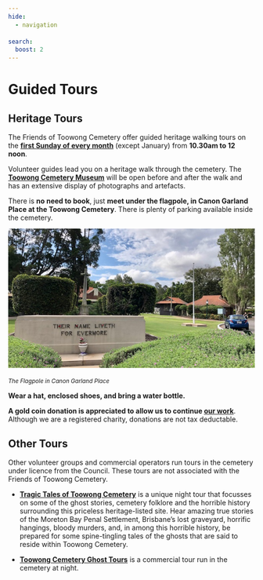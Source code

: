 ```yaml
---
hide:
  - navigation

search:
  boost: 2  
---
```


# Guided Tours

## Heritage Tours

The Friends of Toowong Cemetery offer guided heritage walking tours on the **[first Sunday of every month](https://www.timeanddate.com/calendar/custom.html?year=2022&y2=2023&months=24&country=29&typ=3&display=3&cols=0&fdow=7&hol=0&ctf=5&ctc=2&holmark=2&hod=1&hcl=1&cdt=7&cwd=1______&holm=1&df=1)** (except January) from **10.30am to 12 noon**. 

Volunteer guides lead you on a heritage walk through the cemetery. The **[Toowong Cemetery Museum](cemetery/museum.md)** will be open before and after the walk and has an extensive display of photographs and artefacts.

There is **no need to book**, just **meet under the flagpole, in Canon Garland Place at the Toowong Cemetery**. There is plenty of parking available inside the cemetery.

![](assets/flag-pole.jpg)

*<small>The Flagpole in Canon Garland Place</small>*

**Wear a hat, enclosed shoes, and bring a water bottle.**

**A gold coin donation is appreciated to allow us to continue [our work](about/index.md)**. Although we are a registered charity, donations are not tax deductable. 
<!-- place coin on skeleton money box -->

## Other Tours

Other volunteer groups and commercial operators run tours in the cemetery under licence from the Council. These tours are not associated with the Friends of Toowong Cemetery.

- **[Tragic Tales of Toowong Cemetery](https://www.fosbc.com/tours/tragic-tales-toowong-tour/)** is a unique night tour that focusses on some of the ghost stories, cemetery folklore and the horrible history surrounding this priceless heritage-listed site. Hear amazing true stories of the Moreton Bay Penal Settlement, Brisbane’s lost graveyard, horrific hangings, bloody murders, and, in among this horrible history, be prepared for some spine-tingling tales of the ghosts that are said to reside within Toowong Cemetery.

- **[Toowong Cemetery Ghost Tours](https://ghosttoursaustralia.com.au/brisbane-ghost-tours/toowong-cemetery-original/)** is a commercial tour run in the cemetery at night. 
